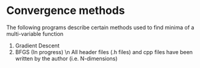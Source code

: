 # Convergence methods
The following programs describe certain methods used to find minima of a multi-variable function
1) Gradient Descent 
2) BFGS (In progress) \n
All header files (.h files) and cpp files have been written by the author (i.e. N-dimensions)
